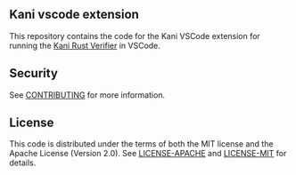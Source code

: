 ## Kani vscode extension

This repository contains the code for the Kani VSCode extension for running the [Kani Rust Verifier](https://github.com/model-checking/kani) in VSCode.

## Security

See [CONTRIBUTING](CONTRIBUTING.md#security-issue-notifications) for more information.

## License

This code is distributed under the terms of both the MIT license and the Apache License (Version 2.0).
See [LICENSE-APACHE](LICENSE-APACHE) and [LICENSE-MIT](LICENSE-MIT) for details.
